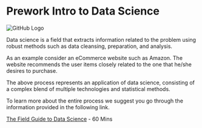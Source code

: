 # Prework Intro to Data Science
![GitHub Logo](https://s3.ap-south-1.amazonaws.com/greyatom-social/GreyAtom-logo.png)


Data science is a field that extracts information related to the problem using robust methods such as data cleansing, preparation, and analysis. 

As an example consider an eCommerce website such as Amazon. The website recommends the user items closely related to the one that he/she desires to purchase.

The above process represents an application of data science, consisting of a complex blend of multiple technologies and statistical methods.

 To learn more about the entire process we suggest you go through the information provided in the following link. 
 

[The Field Guide to Data Science](https://www.boozallen.com/content/dam/boozallen_site/sig/pdf/publications/2015-field-guide-to-data-science.pdf) -  60 Mins
